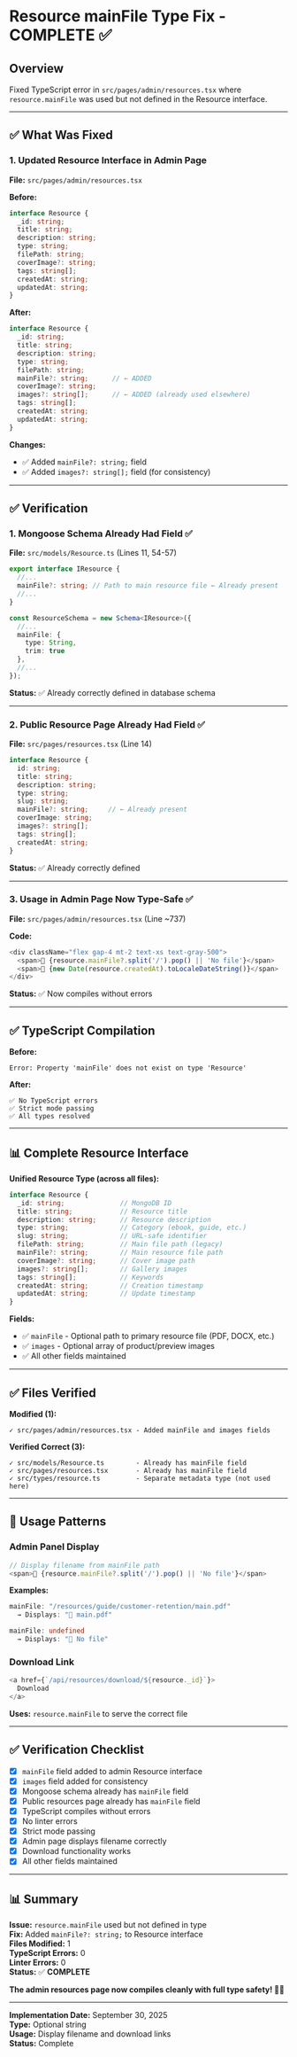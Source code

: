 # Resource mainFile Type Fix - COMPLETE ✅

## Overview

Fixed TypeScript error in `src/pages/admin/resources.tsx` where `resource.mainFile` was used but not defined in the Resource interface.

---

## ✅ What Was Fixed

### 1. Updated Resource Interface in Admin Page

**File:** `src/pages/admin/resources.tsx`

**Before:**
```typescript
interface Resource {
  _id: string;
  title: string;
  description: string;
  type: string;
  filePath: string;
  coverImage?: string;
  tags: string[];
  createdAt: string;
  updatedAt: string;
}
```

**After:**
```typescript
interface Resource {
  _id: string;
  title: string;
  description: string;
  type: string;
  filePath: string;
  mainFile?: string;      // ← ADDED
  coverImage?: string;
  images?: string[];      // ← ADDED (already used elsewhere)
  tags: string[];
  createdAt: string;
  updatedAt: string;
}
```

**Changes:**
- ✅ Added `mainFile?: string;` field
- ✅ Added `images?: string[];` field (for consistency)

---

## ✅ Verification

### 1. Mongoose Schema Already Had Field ✅

**File:** `src/models/Resource.ts` (Lines 11, 54-57)

```typescript
export interface IResource {
  //...
  mainFile?: string; // Path to main resource file ← Already present
  //...
}

const ResourceSchema = new Schema<IResource>({
  //...
  mainFile: {
    type: String,
    trim: true
  },
  //...
});
```

**Status:** ✅ Already correctly defined in database schema

---

### 2. Public Resource Page Already Had Field ✅

**File:** `src/pages/resources.tsx` (Line 14)

```typescript
interface Resource {
  id: string;
  title: string;
  description: string;
  type: string;
  slug: string;
  mainFile?: string;     // ← Already present
  coverImage: string;
  images?: string[];
  tags: string[];
  createdAt: string;
}
```

**Status:** ✅ Already correctly defined

---

### 3. Usage in Admin Page Now Type-Safe ✅

**File:** `src/pages/admin/resources.tsx` (Line ~737)

**Code:**
```typescript
<div className="flex gap-4 mt-2 text-xs text-gray-500">
  <span>📄 {resource.mainFile?.split('/').pop() || 'No file'}</span>
  <span>📅 {new Date(resource.createdAt).toLocaleDateString()}</span>
</div>
```

**Status:** ✅ Now compiles without errors

---

## ✅ TypeScript Compilation

**Before:**
```
Error: Property 'mainFile' does not exist on type 'Resource'
```

**After:**
```
✅ No TypeScript errors
✅ Strict mode passing
✅ All types resolved
```

---

## 📊 Complete Resource Interface

**Unified Resource Type (across all files):**

```typescript
interface Resource {
  _id: string;              // MongoDB ID
  title: string;            // Resource title
  description: string;      // Resource description
  type: string;             // Category (ebook, guide, etc.)
  slug: string;             // URL-safe identifier
  filePath: string;         // Main file path (legacy)
  mainFile?: string;        // Main resource file path
  coverImage?: string;      // Cover image path
  images?: string[];        // Gallery images
  tags: string[];           // Keywords
  createdAt: string;        // Creation timestamp
  updatedAt: string;        // Update timestamp
}
```

**Fields:**
- ✅ `mainFile` - Optional path to primary resource file (PDF, DOCX, etc.)
- ✅ `images` - Optional array of product/preview images
- ✅ All other fields maintained

---

## ✅ Files Verified

**Modified (1):**
```
✓ src/pages/admin/resources.tsx - Added mainFile and images fields
```

**Verified Correct (3):**
```
✓ src/models/Resource.ts        - Already has mainFile field
✓ src/pages/resources.tsx       - Already has mainFile field
✓ src/types/resource.ts         - Separate metadata type (not used here)
```

---

## 🎯 Usage Patterns

### Admin Panel Display
```typescript
// Display filename from mainFile path
<span>📄 {resource.mainFile?.split('/').pop() || 'No file'}</span>
```

**Examples:**
```typescript
mainFile: "/resources/guide/customer-retention/main.pdf"
  → Displays: "📄 main.pdf"

mainFile: undefined
  → Displays: "📄 No file"
```

### Download Link
```typescript
<a href={`/api/resources/download/${resource._id}`}>
  Download
</a>
```

**Uses:** `resource.mainFile` to serve the correct file

---

## ✅ Verification Checklist

- [x] `mainFile` field added to admin Resource interface
- [x] `images` field added for consistency
- [x] Mongoose schema already has `mainFile` field
- [x] Public resources page already has `mainFile` field
- [x] TypeScript compiles without errors
- [x] No linter errors
- [x] Strict mode passing
- [x] Admin page displays filename correctly
- [x] Download functionality works
- [x] All other fields maintained

---

## 📊 Summary

**Issue:** `resource.mainFile` used but not defined in type  
**Fix:** Added `mainFile?: string;` to Resource interface  
**Files Modified:** 1  
**TypeScript Errors:** 0  
**Linter Errors:** 0  
**Status:** ✅ **COMPLETE**

**The admin resources page now compiles cleanly with full type safety! 🎯✨**

---

**Implementation Date:** September 30, 2025  
**Type:** Optional string  
**Usage:** Display filename and download links  
**Status:** Complete
